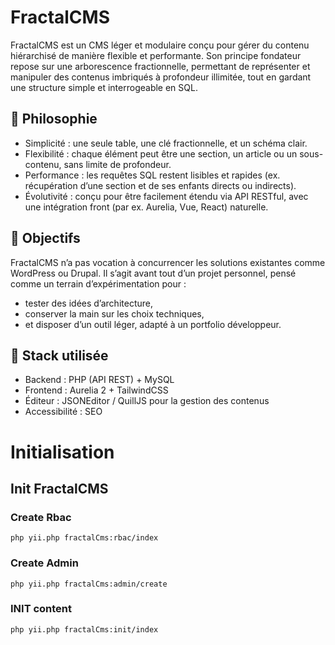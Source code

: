 # FractalCMS

FractalCMS est un CMS léger et modulaire conçu pour gérer du contenu hiérarchisé de manière flexible et performante.
Son principe fondateur repose sur une arborescence fractionnelle, permettant de représenter et manipuler des contenus imbriqués à profondeur illimitée, tout en gardant une structure simple et interrogeable en SQL.

## 🌱 Philosophie

* Simplicité : une seule table, une clé fractionnelle, et un schéma clair.
* Flexibilité : chaque élément peut être une section, un article ou un sous-contenu, sans limite de profondeur.
* Performance : les requêtes SQL restent lisibles et rapides (ex. récupération d’une section et de ses enfants directs ou indirects).
* Évolutivité : conçu pour être facilement étendu via API RESTful, avec une intégration front (par ex. Aurelia, Vue, React) naturelle.

## 🚀 Objectifs

FractalCMS n’a pas vocation à concurrencer les solutions existantes comme WordPress ou Drupal.
Il s’agit avant tout d’un projet personnel, pensé comme un terrain d’expérimentation pour :

* tester des idées d’architecture,
* conserver la main sur les choix techniques,
* et disposer d’un outil léger, adapté à un portfolio développeur.

## 🔧 Stack utilisée

* Backend : PHP (API REST) + MySQL
* Frontend : Aurelia 2 + TailwindCSS
* Éditeur : JSONEditor / QuillJS pour la gestion des contenus
* Accessibilité : SEO

# Initialisation

## Init FractalCMS

### Create Rbac

``
php yii.php fractalCms:rbac/index
``

### Create Admin
``
php yii.php fractalCms:admin/create
``
### INIT content

``
php yii.php fractalCms:init/index
``